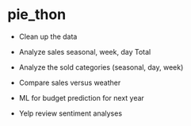 # pie_thon

- Clean up the data

- Analyze sales seasonal, week, day Total
- Analyze the sold categories (seasonal, day, week)

- Compare sales versus weather

- ML for budget prediction for next year

- Yelp review sentiment analyses

